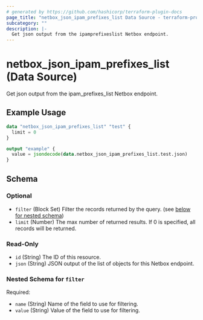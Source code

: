 ```yaml
---
# generated by https://github.com/hashicorp/terraform-plugin-docs
page_title: "netbox_json_ipam_prefixes_list Data Source - terraform-provider-netbox"
subcategory: ""
description: |-
  Get json output from the ipamprefixeslist Netbox endpoint.
---
```


# netbox_json_ipam_prefixes_list (Data Source)

Get json output from the ipam_prefixes_list Netbox endpoint.

## Example Usage

```terraform
data "netbox_json_ipam_prefixes_list" "test" {
  limit = 0
}

output "example" {
  value = jsondecode(data.netbox_json_ipam_prefixes_list.test.json)
}
```

<!-- schema generated by tfplugindocs -->
## Schema

### Optional

- `filter` (Block Set) Filter the records returned by the query. (see [below for nested schema](#nestedblock--filter))
- `limit` (Number) The max number of returned results. If 0 is specified, all records will be returned.

### Read-Only

- `id` (String) The ID of this resource.
- `json` (String) JSON output of the list of objects for this Netbox endpoint.

<a id="nestedblock--filter"></a>
### Nested Schema for `filter`

Required:

- `name` (String) Name of the field to use for filtering.
- `value` (String) Value of the field to use for filtering.


